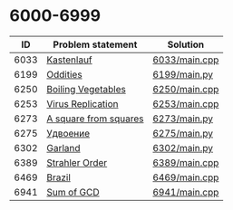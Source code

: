 # 6000-6999

| ID   | Problem statement                                                 | Solution                       |
|------|-------------------------------------------------------------------|--------------------------------|
| 6033 | [Kastenlauf](https://www.e-olymp.com/en/problems/6033)            | [6033/main.cpp](6033/main.cpp) |
| 6199 | [Oddities](https://www.e-olymp.com/en/problems/6199)              | [6199/main.py](6199/main.py)   |
| 6250 | [Boiling Vegetables](https://www.e-olymp.com/en/problems/6250)    | [6250/main.cpp](6250/main.cpp) |
| 6253 | [Virus Replication](https://www.e-olymp.com/en/problems/6253)     | [6253/main.cpp](6253/main.cpp) |
| 6273 | [A square from squares](https://www.e-olymp.com/en/problems/6273) | [6273/main.py](6273/main.py)   |
| 6275 | [Удвоение](https://www.e-olymp.com/en/problems/6275)              | [6275/main.py](6275/main.py)   |
| 6302 | [Garland](https://www.e-olymp.com/en/problems/6302)               | [6302/main.py](6302/main.py)   |
| 6389 | [Strahler Order](https://www.e-olymp.com/en/problems/6389)        | [6389/main.cpp](6389/main.cpp) |
| 6469 | [Brazil](https://www.e-olymp.com/ru/problems/6469)                | [6469/main.cpp](6469/main.cpp) |
| 6941 | [Sum of GCD](https://www.e-olymp.com/en/problems/6941)            | [6941/main.cpp](6941/main.cpp) |

